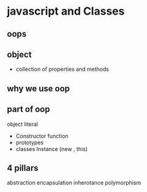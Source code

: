 # javascript and Classes

## oops

## object
- collection of properties and methods

## why we use oop


## part of oop
object literal

- Constructor function
- prototypes
- classes 
Instance (new , this)


## 4 pillars
abstraction
encapsulation
inherotance
polymorphism


